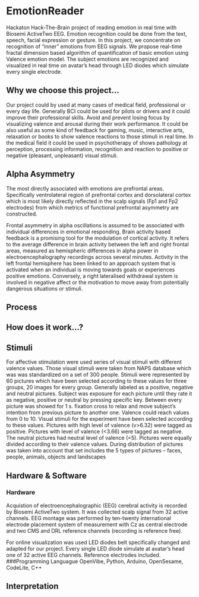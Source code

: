 # EmotionReader
Hackaton Hack-The-Brain project of reading emotion in real time with Biosemi ActiveTwo EEG.
Emotion recognition could be done from the text, speech, facial expression or gesture. In this project, we concentrate on recognition of “inner” emotions from EEG signals. We propose real-time fractal dimension based algorithm of quantification of basic emotion using Valence emotion model. The subject emotions are recognized and visualized in real time on avatar’s head through LED diodes which simulate every single electrode.

## Why we choose this project...
Our project could by used at many cases of medical field, professional or every day life. Generally BCI could be used for pilots or drivers and it could improve their professional skills. Avoid and prevent losing focus by visualizing valence and arousal during their work performance. It could be also useful as some kind of feedback for gaming, music, interactive arts, relaxation or books to show valence reactions to those stimuli in real time. In the medical field it could be used in psychotherapy of shows pathology at perception, processing information, recognition and reaction to positive or negative (pleasant, unpleasant) visual stimuli.

## Alpha Asymmetry
The most directly associated with emotions are prefrontal areas. Specifically ventrolateral region of prefrontal cortex and dorsolateral cortex which is most likely directly reflected in the scalp signals (Fp1 and Fp2 electrodes) from which metrics of functional prefrontal asymmetry are constructed. 

Frontal asymmetry in alpha oscillations is assumed to be associated with individual differences in emotional responding. Brain activity based feedback is a promising tool for the modulation of cortical activity. It refers to the average difference in brain activity between the left and right frontal areas, measured as hemispheric differences in alpha power in electroencephalography recordings across several minutes.  Activity in the left frontal hemisphere has been linked to an approach system that is activated when an individual is moving towards goals or experiences positive emotions. Conversely, a right lateralised withdrawal system is involved in negative affect or the motivation to move away from potentially dangerous situations or stimuli.
 

## Process

## How does it work...?

## Stimuli
For affective stimulation were used series of visual stimuli with different valence values. Those visual stimuli were taken from NAPS database which was was standardized on a set of 300 people. Stimuli were represented by 60 pictures which have been selected according to these values for three groups, 20 images for every group. Generally labeled as a positive, negative and neutral pictures. Subject was exposure for each picture until they rate it as negative, positive or neutral by pressing specific key. Between every picture was showed for 1 s. fixation cross to relax and move subject’s intention from previous picture to another one. 
Valence could reach values from 0 to 10. Visual stimuli for the experiment have been selected according to these values. Pictures with high level of valence (v>6.32) were tagged as positive. Pictures with level of valence (<3.66) were tagged as negative. The neutral pictures had neutral level of valence (=5). Pictures were equally divided according to their valence values. During distribution of pictures was taken into account that set includes the 5 types of pictures – faces, people, animals, objects and landscapes

## Hardware & Software
### Hardware
Acquistion of electroencephalographic (EEG) cerebral activity is recorded by Biosemi ActiveTwo system. It was collected scalp signal from 32 active channels. EEG montage was performed by ten-twenty international electrode placement system of measurement with Cz as central electrode and two CMS and DRL reference channels (recording is reference free). 

For online visualization was used LED diodes belt specifically changed and adapted for our project. Every single LED diode simulate at avatar’s head one of 32 active EEG channels. Reference electrodes included.
###Programming Languague
OpenVibe, Python, Arduino, OpenSesame, CodeLite, C++ 

## Interpretation

